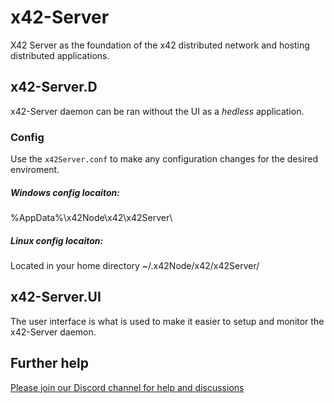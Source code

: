 # x42-Server
X42 Server as the foundation of the x42 distributed network and hosting distributed applications.

## x42-Server.D

x42-Server daemon can be ran without the UI as a *hedless* application. 

### Config
Use the `x42Server.conf` to make any configuration changes for the desired enviroment.

##### Windows config locaiton:
%AppData%\x42Node\x42\x42Server\

##### Linux config locaiton:
Located in your home directory ~/.x42Node/x42/x42Server/

## x42-Server.UI

The user interface is what is used to make it easier to setup and monitor the x42-Server daemon.


## Further help
[Please join our Discord channel for help and discussions](https://discord.gg/bmYUmjr)
